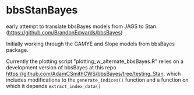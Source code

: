 # bbsStanBayes

early attempt to translate bbsBayes models from JAGS to Stan (<https://github.com/BrandonEdwards/bbsBayes>)

Initially working through the GAMYE and Slope models from bbsBayes package.

Currently the plotting script "plotting_w\_alternate_bbsBayes.R" relies on a development version of bbsBayes at this repo <https://github.com/AdamCSmithCWS/bbsBayes/tree/testing_Stan>, which includes modifications to the `generate_indices()` function and a function on which it depends `extract_index_data()`
